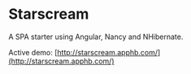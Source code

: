 Starscream
==========

A SPA starter using Angular, Nancy and NHibernate.

Active demo: [http://starscream.apphb.com/](http://starscream.apphb.com/)

